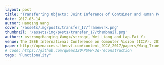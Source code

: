 ```yaml
---
layout: post
title: "Transferring Objects: Joint Inference of Container and Human Pose"
date: 2017-03-14
author: Hanqing Wang
cover: '/assets/img/posts/transfer_17/framework.png'
thumbnail: '/assets/img/posts/transfer_17/thumbnail.png'
authors: <strong>Hanqing Wang</strong>, Wei Liang and Lap-Fai Yu
venue: The IEEE International Conference on Computer Vision (ICCV), 2017
paper: http://openaccess.thecvf.com/content_ICCV_2017/papers/Wang_Transferring_Objects_Joint_ICCV_2017_paper.pdf
# code: https://github.com/qweas120/PSVH-3d-reconstruction
tags: "Functionality"
---
```

<!-- 
> Transform your plain text into static websites and blogs.

### Welcome

This site aims to be a comprehensive guide to Jekyll. We’ll cover topics such as getting your site up and running, creating and managing your content, customizing the way your site works and looks, deploying to various environments, and give you some advice on participating in the future development of Jekyll itself.

### So what is Jekyll, exactly?Permalink

Jekyll is a simple, blog-aware, static site generator. It takes a template directory containing raw text files in various formats, runs it through a converter (like [Markdown](https://daringfireball.net/projects/markdown/)) and our [Liquid](https://github.com/Shopify/liquid/wiki) renderer, and spits out a complete, ready-to-publish static website suitable for serving with your favorite web server. Jekyll also happens to be the engine behind GitHub Pages, which means you can use Jekyll to host your project’s page, blog, or website from GitHub’s servers for free.

### Helpful HintsPermalink

Throughout this guide there are a number of small-but-handy pieces of information that can make using Jekyll easier, more interesting, and less hazardous. Here’s what to look out for.

### Video Test

<iframe type="text/html" width="100%" height="385" src="http://www.youtube.com/embed/gfmjMWjn-Xg" frameborder="0"></iframe> -->